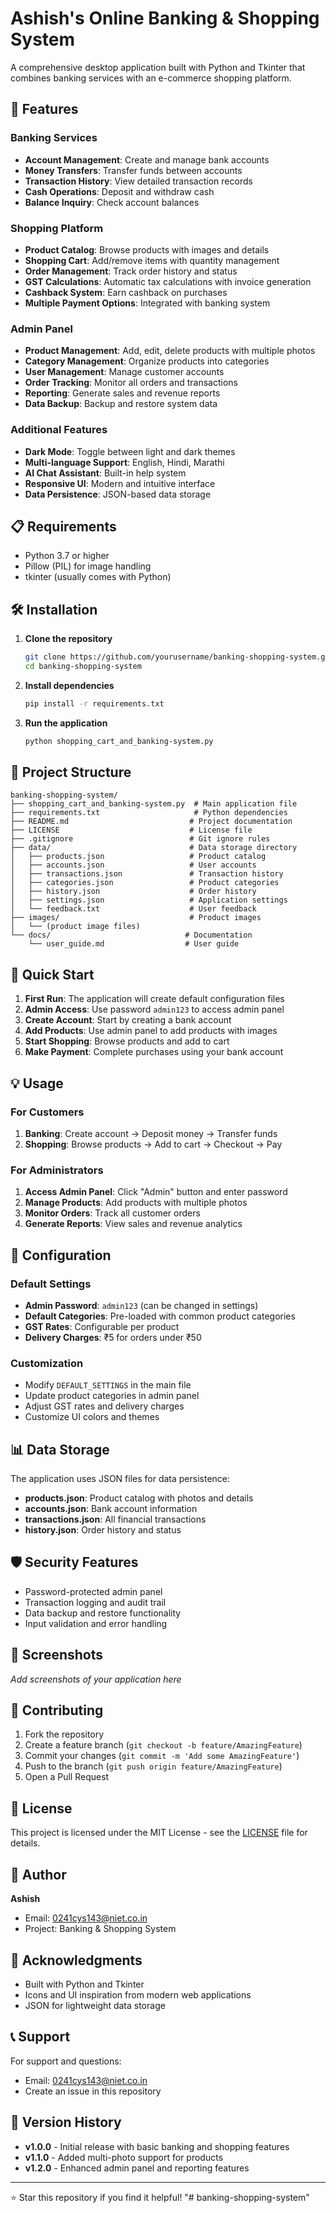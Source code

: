 # Ashish's Online Banking & Shopping System

A comprehensive desktop application built with Python and Tkinter that combines banking services with an e-commerce shopping platform.

## 🚀 Features

### Banking Services
- **Account Management**: Create and manage bank accounts
- **Money Transfers**: Transfer funds between accounts
- **Transaction History**: View detailed transaction records
- **Cash Operations**: Deposit and withdraw cash
- **Balance Inquiry**: Check account balances

### Shopping Platform
- **Product Catalog**: Browse products with images and details
- **Shopping Cart**: Add/remove items with quantity management
- **Order Management**: Track order history and status
- **GST Calculations**: Automatic tax calculations with invoice generation
- **Cashback System**: Earn cashback on purchases
- **Multiple Payment Options**: Integrated with banking system

### Admin Panel
- **Product Management**: Add, edit, delete products with multiple photos
- **Category Management**: Organize products into categories
- **User Management**: Manage customer accounts
- **Order Tracking**: Monitor all orders and transactions
- **Reporting**: Generate sales and revenue reports
- **Data Backup**: Backup and restore system data

### Additional Features
- **Dark Mode**: Toggle between light and dark themes
- **Multi-language Support**: English, Hindi, Marathi
- **AI Chat Assistant**: Built-in help system
- **Responsive UI**: Modern and intuitive interface
- **Data Persistence**: JSON-based data storage

## 📋 Requirements

- Python 3.7 or higher
- Pillow (PIL) for image handling
- tkinter (usually comes with Python)

## 🛠️ Installation

1. **Clone the repository**
   ```bash
   git clone https://github.com/yourusername/banking-shopping-system.git
   cd banking-shopping-system
   ```

2. **Install dependencies**
   ```bash
   pip install -r requirements.txt
   ```

3. **Run the application**
   ```bash
   python shopping_cart_and_banking-system.py
   ```

## 📁 Project Structure

```
banking-shopping-system/
├── shopping_cart_and_banking-system.py  # Main application file
├── requirements.txt                     # Python dependencies
├── README.md                           # Project documentation
├── LICENSE                             # License file
├── .gitignore                          # Git ignore rules
├── data/                               # Data storage directory
│   ├── products.json                   # Product catalog
│   ├── accounts.json                   # User accounts
│   ├── transactions.json               # Transaction history
│   ├── categories.json                 # Product categories
│   ├── history.json                    # Order history
│   ├── settings.json                   # Application settings
│   └── feedback.txt                    # User feedback
├── images/                             # Product images
│   └── (product image files)
└── docs/                              # Documentation
    └── user_guide.md                  # User guide
```

## 🚀 Quick Start

1. **First Run**: The application will create default configuration files
2. **Admin Access**: Use password `admin123` to access admin panel
3. **Create Account**: Start by creating a bank account
4. **Add Products**: Use admin panel to add products with images
5. **Start Shopping**: Browse products and add to cart
6. **Make Payment**: Complete purchases using your bank account

## 💡 Usage

### For Customers
1. **Banking**: Create account → Deposit money → Transfer funds
2. **Shopping**: Browse products → Add to cart → Checkout → Pay

### For Administrators
1. **Access Admin Panel**: Click "Admin" button and enter password
2. **Manage Products**: Add products with multiple photos
3. **Monitor Orders**: Track all customer orders
4. **Generate Reports**: View sales and revenue analytics

## 🔧 Configuration

### Default Settings
- **Admin Password**: `admin123` (can be changed in settings)
- **Default Categories**: Pre-loaded with common product categories
- **GST Rates**: Configurable per product
- **Delivery Charges**: ₹5 for orders under ₹50

### Customization
- Modify `DEFAULT_SETTINGS` in the main file
- Update product categories in admin panel
- Adjust GST rates and delivery charges
- Customize UI colors and themes

## 📊 Data Storage

The application uses JSON files for data persistence:
- **products.json**: Product catalog with photos and details
- **accounts.json**: Bank account information
- **transactions.json**: All financial transactions
- **history.json**: Order history and status

## 🛡️ Security Features

- Password-protected admin panel
- Transaction logging and audit trail
- Data backup and restore functionality
- Input validation and error handling

## 🎨 Screenshots

*Add screenshots of your application here*

## 🤝 Contributing

1. Fork the repository
2. Create a feature branch (`git checkout -b feature/AmazingFeature`)
3. Commit your changes (`git commit -m 'Add some AmazingFeature'`)
4. Push to the branch (`git push origin feature/AmazingFeature`)
5. Open a Pull Request

## 📝 License

This project is licensed under the MIT License - see the [LICENSE](LICENSE) file for details.

## 👤 Author

**Ashish**
- Email: 0241cys143@niet.co.in
- Project: Banking & Shopping System

## 🙏 Acknowledgments

- Built with Python and Tkinter
- Icons and UI inspiration from modern web applications
- JSON for lightweight data storage

## 📞 Support

For support and questions:
- Email: 0241cys143@niet.co.in
- Create an issue in this repository

## 🔄 Version History

- **v1.0.0** - Initial release with basic banking and shopping features
- **v1.1.0** - Added multi-photo support for products
- **v1.2.0** - Enhanced admin panel and reporting features

---

⭐ Star this repository if you find it helpful!
"# banking-shopping-system" 
